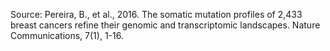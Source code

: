 Source: Pereira, B., et al., 2016. The somatic mutation profiles of 2,433 breast cancers refine their genomic and transcriptomic landscapes. Nature Communications, 7(1), 1-16.
